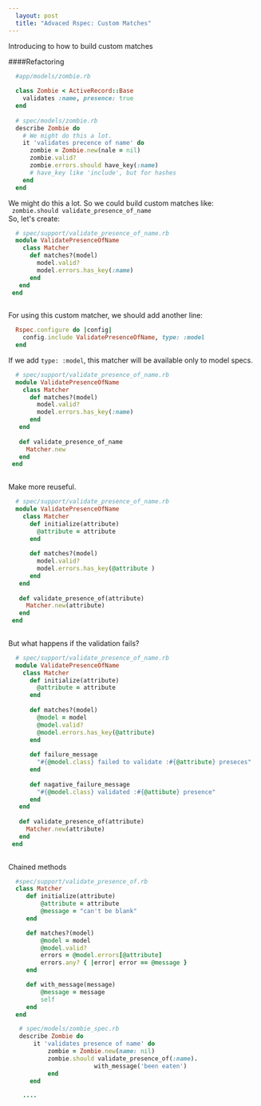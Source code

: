 ```yaml
---
  layout: post
  title: "Advaced Rspec: Custom Matches"
---
```


Introducing to how to build custom matches

<!--more-->
####Refactoring

```ruby
  #app/models/zombie.rb
  
  class Zombie < ActiveRecord::Base
    validates :name, presence: true
  end
  
  # spec/models/zombie.rb
  describe Zombie do
    # We might do this a lot.
    it 'validates precence of name' do
      zombie = Zombie.new(nale = nil)
      zombie.valid?
      zombie.errors.should have_key(:name)
      # have_key like 'include', but for hashes
    end
  end
```

We might do this a lot. So we could build custom matches like:  
` zombie.should validate_presence_of_name`    
So, let's create:   

```ruby
  # spec/support/validate_presence_of_name.rb
  module ValidatePresenceOfName
    class Matcher
      def matches?(model)
        model.valid?
        model.errors.has_key(:name)
      end
   end
 end
  
```

For using this custom matcher, we should add another line:

```ruby
  Rspec.configure do |config|
    config.include ValidatePresenceOfName, type: :model
  end
```

If we add `type: :model`, this matcher will be available only to model specs.

```ruby
  # spec/support/validate_presence_of_name.rb
  module ValidatePresenceOfName
    class Matcher
      def matches?(model)
        model.valid?
        model.errors.has_key(:name)
      end
   end
   
   def validate_presence_of_name
     Matcher.new
   end
 end
  
```

Make more reuseful.

```ruby
  # spec/support/validate_presence_of_name.rb
  module ValidatePresenceOfName
    class Matcher
      def initialize(attribute)
        @attribute = attribute
      end
            
      def matches?(model)
        model.valid?
        model.errors.has_key(@attribute )
      end
   end
         
   def validate_presence_of(attribute)
     Matcher.new(attribute)
   end
 end
  
```

But what happens if the validation fails?

```ruby
  # spec/support/validate_presence_of_name.rb
  module ValidatePresenceOfName
    class Matcher
      def initialize(attribute)
        @attribute = attribute
      end
            
      def matches?(model)
        @model = model
        @model.valid?
        @model.errors.has_key(@attribute)
      end
      
      def failure_message
        "#{@model.class} failed to validate :#{@attribute} preseces"
      end
      
      def nagative_failure_message
        "#{@model.class} validated :#{@attibute} presence"
      end
   end
         
   def validate_presence_of(attribute)
     Matcher.new(attribute)
   end
 end
  
```

Chained methods

```ruby
  #spec/support/validate_presence_of.rb
  class Matcher
     def initialize(attribute)
         @attribute = attribute
         @message = "can't be blank"
     end

     def matches?(model)
         @model = model
         @model.valid?
         errors = @model.errors[@attribute]
         errors.any? { |error| error == @message }
     end

     def with_message(message)
         @message = message
         self
     end
  end

   # spec/models/zombie_spec.rb
   describe Zombie do
       it 'validates presence of name' do
           zombie = Zombie.new(name: nil)
           zombie.should validate_presence_of(:name).
                        with_message('been eaten')
           end
      end

    ....
```





   